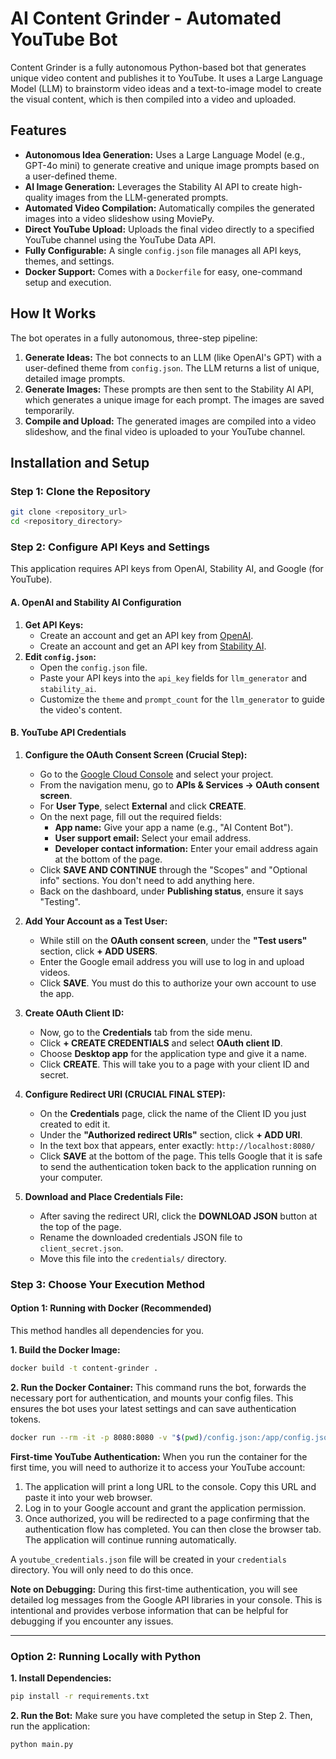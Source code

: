 # AI Content Grinder - Automated YouTube Bot

Content Grinder is a fully autonomous Python-based bot that generates unique video content and publishes it to YouTube. It uses a Large Language Model (LLM) to brainstorm video ideas and a text-to-image model to create the visual content, which is then compiled into a video and uploaded.

## Features

- **Autonomous Idea Generation:** Uses a Large Language Model (e.g., GPT-4o mini) to generate creative and unique image prompts based on a user-defined theme.
- **AI Image Generation:** Leverages the Stability AI API to create high-quality images from the LLM-generated prompts.
- **Automated Video Compilation:** Automatically compiles the generated images into a video slideshow using MoviePy.
- **Direct YouTube Upload:** Uploads the final video directly to a specified YouTube channel using the YouTube Data API.
- **Fully Configurable:** A single `config.json` file manages all API keys, themes, and settings.
- **Docker Support:** Comes with a `Dockerfile` for easy, one-command setup and execution.

## How It Works

The bot operates in a fully autonomous, three-step pipeline:
1.  **Generate Ideas:** The bot connects to an LLM (like OpenAI's GPT) with a user-defined theme from `config.json`. The LLM returns a list of unique, detailed image prompts.
2.  **Generate Images:** These prompts are then sent to the Stability AI API, which generates a unique image for each prompt. The images are saved temporarily.
3.  **Compile and Upload:** The generated images are compiled into a video slideshow, and the final video is uploaded to your YouTube channel.

## Installation and Setup

### Step 1: Clone the Repository

```bash
git clone <repository_url>
cd <repository_directory>
```

### Step 2: Configure API Keys and Settings

This application requires API keys from OpenAI, Stability AI, and Google (for YouTube).

#### A. OpenAI and Stability AI Configuration

1.  **Get API Keys:**
    -   Create an account and get an API key from [OpenAI](https://platform.openai.com/api-keys).
    -   Create an account and get an API key from [Stability AI](https://platform.stability.ai/account/keys).
2.  **Edit `config.json`:**
    -   Open the `config.json` file.
    -   Paste your API keys into the `api_key` fields for `llm_generator` and `stability_ai`.
    -   Customize the `theme` and `prompt_count` for the `llm_generator` to guide the video's content.

#### B. YouTube API Credentials

1.  **Configure the OAuth Consent Screen (Crucial Step):**
    -   Go to the [Google Cloud Console](https://console.cloud.google.com/) and select your project.
    -   From the navigation menu, go to **APIs & Services -> OAuth consent screen**.
    -   For **User Type**, select **External** and click **CREATE**.
    -   On the next page, fill out the required fields:
        -   **App name:** Give your app a name (e.g., "AI Content Bot").
        -   **User support email:** Select your email address.
        -   **Developer contact information:** Enter your email address again at the bottom of the page.
    -   Click **SAVE AND CONTINUE** through the "Scopes" and "Optional info" sections. You don't need to add anything here.
    -   Back on the dashboard, under **Publishing status**, ensure it says "Testing".

2.  **Add Your Account as a Test User:**
    -   While still on the **OAuth consent screen**, under the **"Test users"** section, click **+ ADD USERS**.
    -   Enter the Google email address you will use to log in and upload videos.
    -   Click **SAVE**. You must do this to authorize your own account to use the app.

3.  **Create OAuth Client ID:**
    -   Now, go to the **Credentials** tab from the side menu.
    -   Click **+ CREATE CREDENTIALS** and select **OAuth client ID**.
    -   Choose **Desktop app** for the application type and give it a name.
    -   Click **CREATE**. This will take you to a page with your client ID and secret.

4.  **Configure Redirect URI (CRUCIAL FINAL STEP):**
    -   On the **Credentials** page, click the name of the Client ID you just created to edit it.
    -   Under the **"Authorized redirect URIs"** section, click **+ ADD URI**.
    -   In the text box that appears, enter exactly: `http://localhost:8080/`
    -   Click **SAVE** at the bottom of the page. This tells Google that it is safe to send the authentication token back to the application running on your computer.

5.  **Download and Place Credentials File:**
    -   After saving the redirect URI, click the **DOWNLOAD JSON** button at the top of the page.
    -   Rename the downloaded credentials JSON file to `client_secret.json`.
    -   Move this file into the `credentials/` directory.

### Step 3: Choose Your Execution Method

#### Option 1: Running with Docker (Recommended)

This method handles all dependencies for you.

**1. Build the Docker Image:**
```bash
docker build -t content-grinder .
```

**2. Run the Docker Container:**
This command runs the bot, forwards the necessary port for authentication, and mounts your config files. This ensures the bot uses your latest settings and can save authentication tokens.

```bash
docker run --rm -it -p 8080:8080 -v "$(pwd)/config.json:/app/config.json" -v "$(pwd)/credentials:/app/credentials" content-grinder
```

**First-time YouTube Authentication:**
When you run the container for the first time, you will need to authorize it to access your YouTube account:
1.  The application will print a long URL to the console. Copy this URL and paste it into your web browser.
2.  Log in to your Google account and grant the application permission.
3.  Once authorized, you will be redirected to a page confirming that the authentication flow has completed. You can then close the browser tab. The application will continue running automatically.

A `youtube_credentials.json` file will be created in your `credentials` directory. You will only need to do this once.

**Note on Debugging:** During this first-time authentication, you will see detailed log messages from the Google API libraries in your console. This is intentional and provides verbose information that can be helpful for debugging if you encounter any issues.

---

### Option 2: Running Locally with Python

**1. Install Dependencies:**
```bash
pip install -r requirements.txt
```

**2. Run the Bot:**
Make sure you have completed the setup in Step 2. Then, run the application:
```bash
python main.py
```